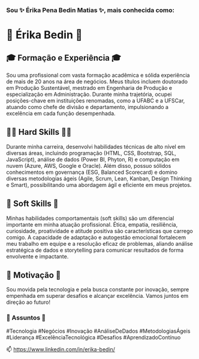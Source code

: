 ### Sou ✨ Érika Pena Bedin Matias ✨, mais conhecida como:
# 🌷 Érika Bedin 🌷 

## 🎓 Formação e Experiência 🎓
Sou uma profissional com vasta formação acadêmica e sólida experiência de mais de 20 anos na área de negócios. Meus títulos incluem doutorado em Produção Sustentável, mestrado em Engenharia de Produção e especialização em Administração. Durante minha trajetória, ocupei posições-chave em instituições renomadas, como a UFABC e a UFSCar, atuando como chefe de divisão e departamento, impulsionando a excelência em cada função desempenhada.

## 👩‍💻 Hard Skills 👩‍💻
Durante minha carreira, desenvolvi habilidades técnicas de alto nível em diversas áreas, incluindo programação (HTML, CSS, Bootstrap, SQL, JavaScript), análise de dados (Power BI, Phyton, R) e computação em nuvem (Azure, AWS, Google e Oracle). Além disso, possuo sólidos conhecimentos em governança (ESG, Balanced Scorecard) e domino diversas metodologias ágeis (Agile, Scrum, Lean, Kanban, Design Thinking e Smart), possibilitando uma abordagem ágil e eficiente em meus projetos.

## 🧠 Soft Skills 🧠
Minhas habilidades comportamentais (soft skills) são um diferencial importante em minha atuação profissional. Ética, empatia, resiliência, curiosidade, proatividade e atitude positiva são características que carrego comigo. A capacidade de adaptação e autogestão emocional fortalecem meu trabalho em equipe e a resolução eficaz de problemas, aliando análise estratégica de dados e storytelling para comunicar resultados de forma envolvente e impactante.

## 💼 Motivação 💼 
Sou movida pela tecnologia e pela busca constante por inovação, sempre empenhada em superar desafios e alcançar excelência. Vamos juntos em direção ao futuro!

### 💞️ Assuntos 💞️  
#Tecnologia #Negócios #Inovação #AnáliseDeDados #MetodologiasÁgeis #Liderança #ExcelênciaTecnológica #Desafios #AprendizadoContínuo

📫 https://www.linkedin.com/in/erika-bedin/

<!---
erika-bedin/erika-bedin is a ✨ special ✨ repository because its `README.md` (this file) appears on your GitHub profile.
You can click the Preview link to take a look at your changes.
- 👋 Hi, I’m @erika-bedin
- 👀 I’m interested in ...
- 🌱 I’m currently learning ...
- 💞️ I’m looking to collaborate on ...
- 📫 How to reach me ...
--->
